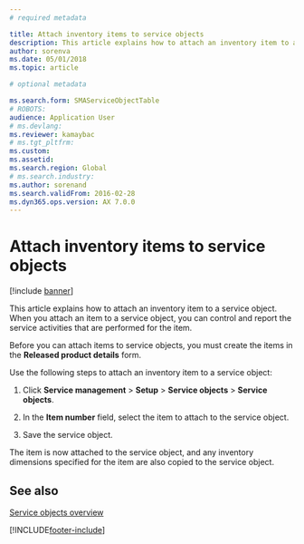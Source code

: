 ```yaml
---
# required metadata

title: Attach inventory items to service objects  
description: This article explains how to attach an inventory item to a service object.
author: sorenva
ms.date: 05/01/2018
ms.topic: article

# optional metadata

ms.search.form: SMAServiceObjectTable
# ROBOTS: 
audience: Application User
# ms.devlang: 
ms.reviewer: kamaybac
# ms.tgt_pltfrm: 
ms.custom: 
ms.assetid: 
ms.search.region: Global
# ms.search.industry: 
ms.author: sorenand
ms.search.validFrom: 2016-02-28
ms.dyn365.ops.version: AX 7.0.0
---
```



# Attach inventory items to service objects    

[!include [banner](../includes/banner.md)]


This article explains how to attach an inventory item to a service object. When you attach an item to a service object, you can control and report the service activities that are performed for the item.

Before you can attach items to service objects, you must create the items in the **Released product details** form. 

Use the following steps to attach an inventory item to a service object:

1.  Click **Service management** \> **Setup** \> **Service objects** \> **Service objects**.

2.  In the **Item number** field, select the item to attach to the service object.

3.  Save the service object.

The item is now attached to the service object, and any inventory dimensions specified for the item are also copied to the service object.

## See also

[Service objects overview](service-objects.md)

  




[!INCLUDE[footer-include](../../includes/footer-banner.md)]